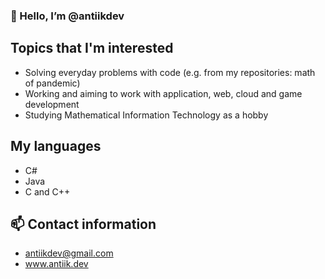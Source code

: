 ### 👋 Hello, I’m @antiikdev

## Topics that I'm interested
- Solving everyday problems with code (e.g. from my repositories: math of pandemic)
- Working and aiming to work with application, web, cloud and game development
- Studying Mathematical Information Technology as a hobby

## My languages 
- C#
- Java
- C and C++

## 📫 Contact information
- antiikdev@gmail.com
- www.antiik.dev

